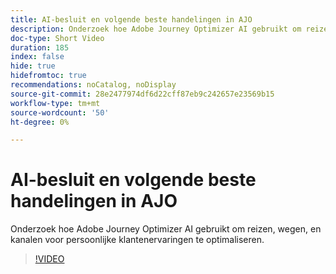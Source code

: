 ```yaml
---
title: AI-besluit en volgende beste handelingen in AJO
description: Onderzoek hoe Adobe Journey Optimizer AI gebruikt om reizen, wegen, en kanalen voor persoonlijke klantenervaringen te optimaliseren.
doc-type: Short Video
duration: 185
index: false
hide: true
hidefromtoc: true
recommendations: noCatalog, noDisplay
source-git-commit: 28e2477974df6d22cff87eb9c242657e23569b15
workflow-type: tm+mt
source-wordcount: '50'
ht-degree: 0%

---
```



# AI-besluit en volgende beste handelingen in AJO

Onderzoek hoe Adobe Journey Optimizer AI gebruikt om reizen, wegen, en kanalen voor persoonlijke klantenervaringen te optimaliseren.

<!-- 62_S520_3442520_184_ai-decisioning-and-next-best-actions-in-ajo -->
>[!VIDEO](https://video.tv.adobe.com/v/3460237/?learn=on&enablevpops=true&captions=dut)
